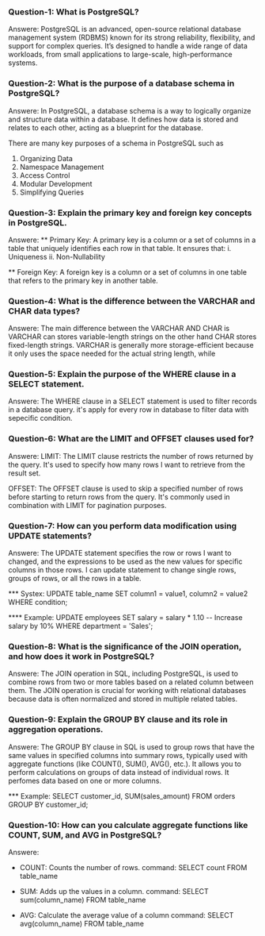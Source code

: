 
### Question-1:  What is PostgreSQL?

Answere: PostgreSQL is an advanced, open-source relational database management system (RDBMS) known for 
its strong reliability, flexibility, and support for complex queries. It’s designed to handle a wide 
range of data workloads, from small applications to large-scale, high-performance systems.


### Question-2: What is the purpose of a database schema in PostgreSQL?

Answere: In PostgreSQL, a database schema is a way to logically organize and structure data within a 
database. It defines how data is stored and relates to each other, acting as a blueprint for the 
database.

There are many key purposes of a schema in PostgreSQL such as 
1. Organizing Data
2. Namespace Management
3. Access Control
4. Modular Development
5. Simplifying Queries


### Question-3: Explain the primary key and foreign key concepts in PostgreSQL.

Answere: 
** Primary Key: 
A primary key is a column or a set of columns in a table that uniquely identifies each row in that table. It ensures that:
i. Uniqueness
ii. Non-Nullability

** Foreign Key: 
A foreign key is a column or a set of columns in one table that refers to the primary key in another 
table.

### Question-4: What is the difference between the VARCHAR and CHAR data types?

Answere: 
The main difference between the VARCHAR AND CHAR is
VARCHAR can stores variable-length strings on the other hand CHAR stores fixed-length strings.
VARCHAR  is generally more storage-efficient because it only uses the space needed for the actual string
length, while


### Question-5: Explain the purpose of the WHERE clause in a SELECT statement.

Answere: The WHERE clause in a SELECT statement is used to filter records in a database query.
it's apply for every row in database to filter data with sepecific condition.


### Question-6: What are the LIMIT and OFFSET clauses used for?

Answere: 
LIMIT: The LIMIT clause restricts the number of rows returned by the query. It's used to specify how many 
rows I want to retrieve from the result set.

OFFSET: The OFFSET clause is used to skip a specified number of rows before starting to return rows from 
the query. It's commonly used in combination with LIMIT for pagination purposes.
 

### Question-7: How can you perform data modification using UPDATE statements?

Answere: The UPDATE statement specifies the row or rows I want to changed, and the expressions to be used
as the new values for specific columns in those rows. I can update statement to change single rows, 
groups of rows, or all the rows in a table.

*** Systex: 
UPDATE table_name
   SET 
       column1 = value1,
       column2 = value2
   WHERE condition;

**** Example: 
UPDATE employees
SET salary = salary * 1.10  -- Increase salary by 10%
WHERE department = 'Sales';


### Question-8: What is the significance of the JOIN operation, and how does it work in PostgreSQL?

Answere: The JOIN operation in SQL, including PostgreSQL, is used to combine rows from two or more tables
based on a related column between them. The JOIN operation is crucial for working with relational databases
because data is often normalized and stored in multiple related tables.


### Question-9: Explain the GROUP BY clause and its role in aggregation operations. 

Answere: The GROUP BY clause in SQL is used to group rows that have the same values in specified 
columns into summary rows, typically used with aggregate functions (like COUNT(), SUM(), AVG(), etc.). 
It allows you to perform calculations on groups of data instead of individual rows. It perfomes data
based on one or more columns.

*** Example: 
SELECT customer_id, SUM(sales_amount)
FROM orders
GROUP BY customer_id;

### Question-10: How can you calculate aggregate functions like COUNT, SUM, and AVG in PostgreSQL?

Answere: 
* COUNT: Counts the number of rows.
  command: SELECT count FROM table_name

* SUM: Adds up the values in a column.
  command: SELECT sum(column_name) FROM table_name

* AVG: Calculate the average value of a column
  command: SELECT avg(column_name) FROM table_name 
